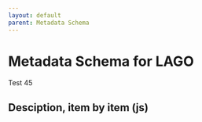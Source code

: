 ```yaml
---
layout: default
parent: Metadata Schema
---
```


# Metadata Schema for LAGO

Test 45

## Desciption, item by item (js) 

<script src="https://code.jquery.com/jquery-3.2.1.min.js"></script>
<script>
$().ready(function(){
    $.getJSON( "/DMP/schema/lagoSchema.jsonld", function( data ) {
	        $('#text').append(data["@graph"][3]["@id"]); 
        	var graphelements = data["@graph"];
		for (i=1; i<=graphelements.length-1; i++) {
		    	var id=data["@graph"][i]["@id"];
			$('#text').append(id);
		}		

    });
});
</script>
 
<div id="text"></div>




